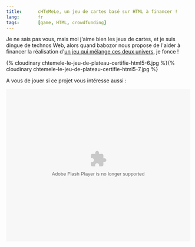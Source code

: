 ```yaml
---
title:      cHTeMeLe, un jeu de cartes basé sur HTML à financer !
lang:       fr
tags:       [game, HTML, crowdfunding]
---
```


Je ne sais pas vous, mais moi j'aime bien les jeux de cartes, et je suis dingue de technos Web, alors quand babozor nous propose de l'aider à financer la réalisation d'[un jeu qui mélange ces deux univers](http://www.lagrottedubarbu.com/2012/09/11/chtemele-le-jeu-de-plateau-certifie-html5/), je fonce !

{% cloudinary chtemele-le-jeu-de-plateau-certifie-html5-6.jpg %}{% cloudinary chtemele-le-jeu-de-plateau-certifie-html5-7.jpg %}

A vous de jouer si ce projet vous intéresse aussi :

<object width="500" height="415"><param name="movie" value="http://static.ulule.me/site/img/widget.swf"></param><param name="flashvars" value="src=http://fr.ulule.com/chtemele/widget.xml"></param><param name="wmode" value="transparent"></param><param name="allowFullScreen" value="true"></param><param name="allowscriptaccess" value="always"></param><embed src="http://static.ulule.me/site/img/widget.swf" flashvars="src=http://fr.ulule.com/chtemele/widget.xml" type="application/x-shockwave-flash" allowscriptaccess="always" allowfullscreen="true" wmode="transparent" width="500" height="415"></embed></object>
